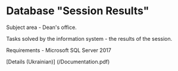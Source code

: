 # Database "Session Results"

Subject area - Dean's office.

Tasks solved by the information system - the results of the session.

Requirements - Microsoft SQL Server 2017

[Details (Ukrainian)] (/Documentation.pdf)
